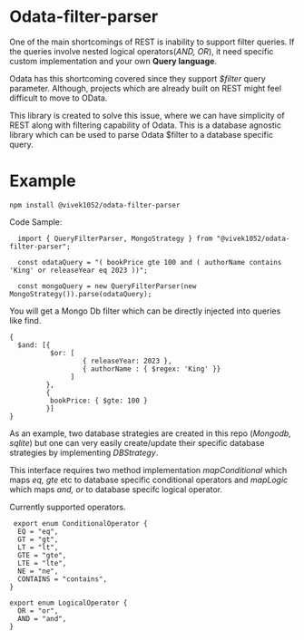# Odata-filter-parser

One of the main shortcomings of REST is inability to support filter queries. If the queries involve nested logical operators(_AND, OR_), it need specific custom implementation and your own **Query language**.

Odata has this shortcoming covered since they support _$filter_ query parameter. Although, projects which are already built on REST might feel difficult to move to OData.

This library is created to solve this issue, where we can have simplicity of REST along with filtering capability of Odata. This is a database agnostic library which can be used to parse Odata $filter to a database specific query.

# Example

```
npm install @vivek1052/odata-filter-parser
```

Code Sample:

```
  import { QueryFilterParser, MongoStrategy } from "@vivek1052/odata-filter-parser";

  const odataQuery = "( bookPrice gte 100 and ( authorName contains 'King' or releaseYear eq 2023 ))";

  const mongoQuery = new QueryFilterParser(new MongoStrategy()).parse(odataQuery);
```

You will get a Mongo Db filter which can be directly injected into queries like find.

```
{
  $and: [{
          $or: [
                  { releaseYear: 2023 },
                  { authorName : { $regex: 'King' }}
               ]
         },
         {
          bookPrice: { $gte: 100 }
         }]
}
```

As an example, two database strategies are created in this repo (_Mongodb, sqlite_) but one can very easily create/update their specific database strategies by implementing _DBStrategy<FilterType>_.

This interface requires two method implementation _mapConditional_ which maps _eq, gte_ etc to database specific conditional operators and _mapLogic_ which maps _and, or_ to database specifc logical operator.

Currently supported operators.

```
 export enum ConditionalOperator {
  EQ = "eq",
  GT = "gt",
  LT = "lt",
  GTE = "gte",
  LTE = "lte",
  NE = "ne",
  CONTAINS = "contains",
}

export enum LogicalOperator {
  OR = "or",
  AND = "and",
}
```
